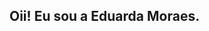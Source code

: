 ## Oii! Eu sou a Eduarda Moraes.

<div>
<a href="https:beacons.ai/moraeseduardaa
<img height="180cm" src=https://github-readmi-starts.vercel.app/api?usarname-moraeseduardaa&show_icons=true&treme=dracula&include_a11_commits=true&count_private=true"/>
